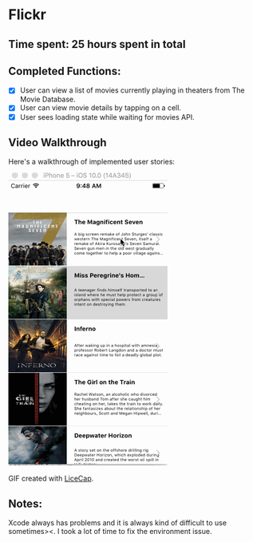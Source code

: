 # Flickr

## Time spent: 25 hours spent in total

## Completed Functions:
* [x] User can view a list of movies currently playing in theaters from The Movie Database.
* [x] User can view movie details by tapping on a cell.
* [x] User sees loading state while waiting for movies API.

## Video Walkthrough 
Here's a walkthrough of implemented user stories:

<img src='https://github.com/EchoG/Flickr/blob/master/Flickr.gif' title='Video Walkthrough' width='' alt='Video Walkthrough' />

GIF created with [LiceCap](http://www.cockos.com/licecap/).

## Notes:
Xcode always has problems and it is always kind of difficult to use sometimes><. I took a lot of time to fix the environment issue.
